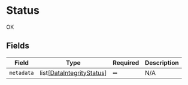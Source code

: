 # Status

OK


## Fields

| Field                                                                   | Type                                                                    | Required                                                                | Description                                                             |
| ----------------------------------------------------------------------- | ----------------------------------------------------------------------- | ----------------------------------------------------------------------- | ----------------------------------------------------------------------- |
| `metadata`                                                              | list[[DataIntegrityStatus](../../models/shared/dataintegritystatus.md)] | :heavy_minus_sign:                                                      | N/A                                                                     |